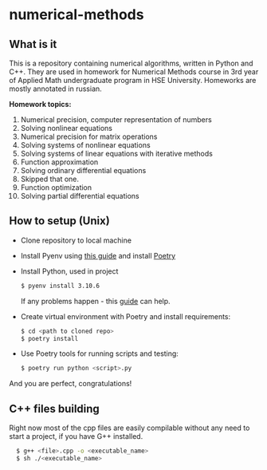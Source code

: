 # numerical-methods
## What is it
This is a repository containing numerical algorithms, written in Python and C++.
They are used in homework for Numerical Methods course in 3rd year of Applied Math undergraduate program in HSE University. Homeworks are mostly annotated in russian.

**Homework topics:**
1. Numerical precision, computer representation of numbers
2. Solving nonlinear equations
3. Numerical precision for matrix operations
4. Solving systems of nonlinear equations
5. Solving systems of linear equations with iterative methods
6. Function approximation
7. Solving ordinary differential equations
8. Skipped that one.
9. Function optimization
10. Solving partial differential equations

## How to setup (Unix)
- Clone repository to local machine
- Install Pyenv using [this guide](https://github.com/pyenv/pyenv#installation) and install [Poetry](https://python-poetry.org)
- Install Python, used in project
  ```bash
  $ pyenv install 3.10.6
  ```
  If any problems happen - this [guide](https://github.com/pyenv/pyenv/wiki/Common-build-problems) can help.
- Create virtual environment with Poetry and install requirements:
  ```bash
  $ cd <path to cloned repo>
  $ poetry install
  ```

- Use Poetry tools for running scripts and testing:
  ```bash
  $ poetry run python <script>.py
  ```
And you are perfect, congratulations!

## C++ files building

Right now most of the cpp files are easily compilable without any need to start a project, if you have G++ installed.
```bash
  $ g++ <file>.cpp -o <executable_name>
  $ sh ./<executable_name>
  ```
